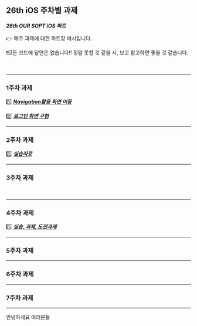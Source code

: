 ## 26th iOS 주차별 과제

 ***26th OUR SOPT iOS 파트***

👉 매주 과제에 대한 파트장 예시입니다.

❗️모든 코드에 답안은 없습니다!! 정말 못할 것 같을 시, 보고 참고하면 좋을 것 같습니다.

<br>

---

### 1주차 과제

1️⃣ ***[Navigation활용 화면 이동](https://github.com/26th-SOPT-iOS/YoonDongMin/tree/master/1%EC%A3%BC%EC%B0%A8%20%EA%B3%BC%EC%A0%9C/26th_Seminar_FirstWeek)***

2️⃣ ***[로그인 화면 구현](https://github.com/26th-SOPT-iOS/YoonDongMin/tree/master/1%EC%A3%BC%EC%B0%A8%20%EA%B3%BC%EC%A0%9C/26th_iOS_firstAssignment)***

---

### 2주차 과제

1️⃣ ***[실습자료](https://github.com/26th-SOPT-iOS/YoonDongMin/tree/master/2%EC%A3%BC%EC%B0%A8%20%EA%B3%BC%EC%A0%9C/26th_iOS_secondWeek)***

---

### 3주차 과제

<br>

---

### 4주차 과제

1️⃣ ***[실습, 과제, 도전과제](https://github.com/26th-SOPT-iOS/YoonDongMin/tree/master/1%E1%84%8C%E1%85%AE%E1%84%8E%E1%85%A1%20%E1%84%89%E1%85%A6%E1%84%86%E1%85%B5%E1%84%82%E1%85%A1/26th_iOS_firstAssignment/26th_iOS_firstAssignment)***

---

### 5주차 과제

---

### 6주차 과제

---

### 7주차 과제

---


안녕하세요 여러분들
